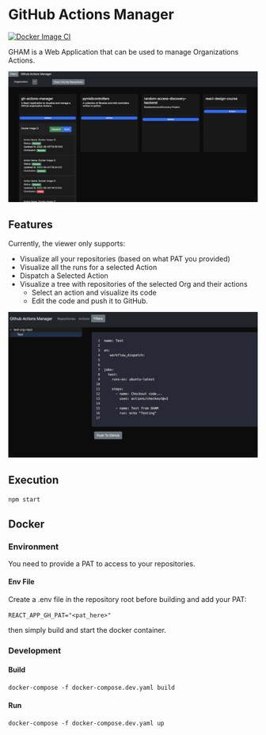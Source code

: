 # GitHub Actions Manager

[![Docker Image CI](https://github.com/ginwakeup/gh-actions-manager/actions/workflows/deploy-docker.yaml/badge.svg?branch=dev)](https://github.com/ginwakeup/gh-actions-manager/actions/workflows/deploy-docker.yaml)

GHAM is a Web Application that can be used to manage Organizations Actions.

![Alt text](/documentation/images/home.png?raw=true "Home")

## Features
Currently, the viewer only supports:
- Visualize all your repositories (based on what PAT you provided)
- Visualize all the runs for a selected Action
- Dispatch a Selected Action
- Visualize a tree with repositories of the selected Org and their actions
  - Select an action and visualize its code
  - Edit the code and push it to GitHub.

![Alt text](/documentation/images/repositories_tree.png?raw=true "Home")


## Execution
`npm start`

## Docker
### Environment
You need to provide a PAT to access to your repositories.

#### Env File
Create a .env file in the repository root before building and add your PAT:

`REACT_APP_GH_PAT="<pat_here>"`

then simply build and start the docker container.

### Development

#### Build
`docker-compose -f docker-compose.dev.yaml build`

#### Run
`docker-compose -f docker-compose.dev.yaml up`

